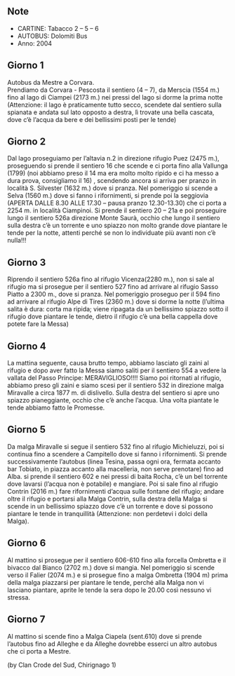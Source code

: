<!-- 
.. link: 
.. description: 
.. tags: 
.. date: 2013/08/25 21:42:46
.. title: Sasso Lungo-Sasso piatto
.. slug: sasso-lungo-sasso-piatto
-->

## Note

* CARTINE: Tabacco 2 – 5 – 6
* AUTOBUS: Dolomiti Bus
* Anno: 2004

## Giorno 1

Autobus da Mestre a Corvara.    
Prendiamo da Corvara - Pescosta il sentiero (4 – 7), da Merscia (1554 m.) fino al lago di Ciampei (2173 m.) nei pressi del lago si dorme la prima notte (Attenzione: il lago è praticamente tutto secco, scendete dal sentiero sulla spianata e andata sul lato opposto a destra, lì trovate una bella cascata, dove c’è l’acqua da bere e dei bellissimi posti per le tende)

## Giorno 2

Dal lago proseguiamo per l’altavia n.2 in direzione rifugio Puez (2475 m.), proseguendo si prende il sentiero 16 che scende e ci porta fino alla Vallunga (1799) (noi abbiamo preso il 14 ma era molto molto ripido e ci ha messo a dura prova, consigliamo il 16) , scendendo ancora si arriva per pranzo in località S. Silvester (1632 m.) dove si pranza. Nel pomeriggio si scende a Selva (1560 m.) dove si fanno i rifornimenti, si prende poi la seggiovia (APERTA DALLE 8.30 ALLE 17.30 – pausa pranzo 12.30-13.30) che ci porta a 2254 m. in località Ciampinoi. Si prende il sentiero 20 – 21a e poi proseguire lungo il sentiero 526a direzione Monte Saurà, occhio che lungo il sentiero sulla destra c’è un torrente e uno spiazzo non molto grande dove piantare le tende per la notte, attenti perché se non lo individuate più avanti non c’è nulla!!!

## Giorno 3

Riprendo il sentiero 526a fino al rifugio Vicenza(2280 m.), non si sale al rifugio ma si prosegue per il sentiero 527 fino ad arrivare al rifugio Sasso Piatto a 2300 m., dove si pranza. Nel pomeriggio proseguo per il 594 fino ad arrivare al rifugio Alpe di Tires (2360 m.) dove si dorme la notte (l’ultima salita è dura: corta ma ripida; viene ripagata da un bellissimo spiazzo sotto il rifugio dove piantare le tende, dietro il rifugio c’è una bella cappella dove potete fare la Messa)

## Giorno 4

La mattina seguente, causa brutto tempo, abbiamo lasciato gli zaini al rifugio e dopo aver fatto la Messa siamo saliti per il sentiero 554 a vedere la vallata del Passo Principe: MERAVIGLIOSO!!!! Siamo poi ritornati al rifugio, abbiamo preso gli zaini e siamo scesi per il sentiero 532 in direzione malga Miravalle a circa 1877 m. di dislivello. Sulla destra del sentiero si apre uno spiazzo pianeggiante, occhio che c’è anche l’acqua. Una volta piantate le tende abbiamo fatto le Promesse.

## Giorno 5

Da malga Miravalle si segue il sentiero 532 fino al rifugio Michieluzzi, poi si continua fino a scendere a Campitello dove si fanno i rifornimenti. Si prende  successivamente l’autobus (linea Tesina, passa ogni ora, fermata accanto bar Tobiato, in piazza accanto alla macelleria, non serve prenotare)  fino ad Alba. si prende il sentiero 602 e nei pressi di baita Rocha, c’è un bel torrente dove lavarsi (l’acqua non è potabile) e mangiare. Poi si sale fino al rifugio Contrin (2016 m.) fare rifornimenti d’acqua sulle fontane del rifugio; andare oltre il rifugio e portarsi alla Malga Contrin, sulla destra della Malga si scende in un bellissimo spiazzo dove c’è un torrente e dove si possono piantare le tende in tranquillità (Attenzione: non perdetevi i dolci della Malga).

## Giorno 6

Al mattino si prosegue per il sentiero 606-610 fino alla forcella Ombretta e il bivacco dal Bianco (2702 m.) dove si mangia. Nel pomeriggio si scende verso il Falier (2074 m.) e si prosegue fino a malga Ombretta (1904 m) prima della malga piazzarsi per piantare le tende, perché alla Malga non vi lasciano piantare, aprite le tende la sera dopo le 20.00 così nessuno vi stressa.

## Giorno 7

Al mattino si scende fino a Malga Ciapela (sent.610) dove si prende l’autobus fino ad Alleghe e da Alleghe dovrebbe esserci un altro autobus che ci porta a Mestre.

(by Clan Crode del Sud, Chirignago 1)
